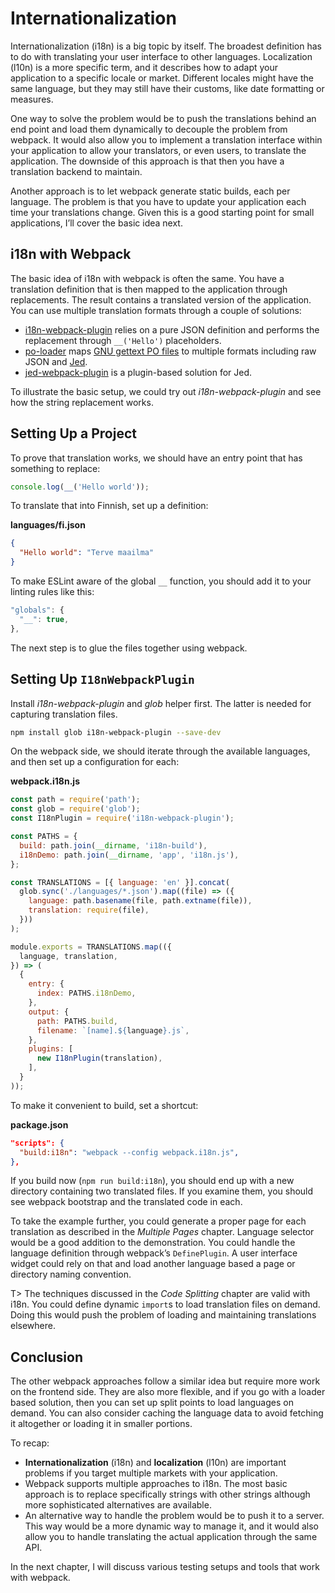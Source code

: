 # Internationalization

Internationalization (i18n) is a big topic by itself. The broadest definition has to do with translating your user interface to other languages. Localization (l10n) is a more specific term, and it describes how to adapt your application to a specific locale or market. Different locales might have the same language, but they may still have their customs, like date formatting or measures.

One way to solve the problem would be to push the translations behind an end point and load them dynamically to decouple the problem from webpack. It would also allow you to implement a translation interface within your application to allow your translators, or even users, to translate the application. The downside of this approach is that then you have a translation backend to maintain.

Another approach is to let webpack generate static builds, each per language. The problem is that you have to update your application each time your translations change. Given this is a good starting point for small applications, I’ll cover the basic idea next.

## i18n with Webpack

The basic idea of i18n with webpack is often the same. You have a translation definition that is then mapped to the application through replacements. The result contains a translated version of the application. You can use multiple translation formats through a couple of solutions:

* [i18n-webpack-plugin](https://www.npmjs.com/package/i18n-webpack-plugin) relies on a pure JSON definition and performs the replacement through `__('Hello')` placeholders.
* [po-loader](https://www.npmjs.com/package/po-loader) maps [GNU gettext PO files](https://www.gnu.org/software/gettext/manual/html_node/PO-Files.html) to multiple formats including raw JSON and [Jed](https://messageformat.github.io/Jed/).
* [jed-webpack-plugin](https://www.npmjs.com/package/jed-webpack-plugin) is a plugin-based solution for Jed.

To illustrate the basic setup, we could try out *i18n-webpack-plugin* and see how the string replacement works.

## Setting Up a Project

To prove that translation works, we should have an entry point that has something to replace:

```javascript
console.log(__('Hello world'));
```

To translate that into Finnish, set up a definition:

**languages/fi.json**

```json
{
  "Hello world": "Terve maailma"
}
```

To make ESLint aware of the global `__` function, you should add it to your linting rules like this:

```javascript
"globals": {
  "__": true,
},
```

The next step is to glue the files together using webpack.

## Setting Up `I18nWebpackPlugin`

Install *i18n-webpack-plugin* and *glob* helper first. The latter is needed for capturing translation files.

```bash
npm install glob i18n-webpack-plugin --save-dev
```

On the webpack side, we should iterate through the available languages, and then set up a configuration for each:

**webpack.i18n.js**

```javascript
const path = require('path');
const glob = require('glob');
const I18nPlugin = require('i18n-webpack-plugin');

const PATHS = {
  build: path.join(__dirname, 'i18n-build'),
  i18nDemo: path.join(__dirname, 'app', 'i18n.js'),
};

const TRANSLATIONS = [{ language: 'en' }].concat(
  glob.sync('./languages/*.json').map((file) => ({
    language: path.basename(file, path.extname(file)),
    translation: require(file),
  }))
);

module.exports = TRANSLATIONS.map(({
  language, translation,
}) => (
  {
    entry: {
      index: PATHS.i18nDemo,
    },
    output: {
      path: PATHS.build,
      filename: `[name].${language}.js`,
    },
    plugins: [
      new I18nPlugin(translation),
    ],
  }
));
```

To make it convenient to build, set a shortcut:

**package.json**

```json
"scripts": {
  "build:i18n": "webpack --config webpack.i18n.js",
},
```

If you build now (`npm run build:i18n`), you should end up with a new directory containing two translated files. If you examine them, you should see webpack bootstrap and the translated code in each.

To take the example further, you could generate a proper page for each translation as described in the *Multiple Pages* chapter. Language selector would be a good addition to the demonstration. You could handle the language definition through webpack’s `DefinePlugin`. A user interface widget could rely on that and load another language based a page or directory naming convention.

T> The techniques discussed in the *Code Splitting* chapter are valid with i18n. You could define dynamic `import`s to load translation files on demand. Doing this would push the problem of loading and maintaining translations elsewhere.

## Conclusion

The other webpack approaches follow a similar idea but require more work on the frontend side. They are also more flexible, and if you go with a loader based solution, then you can set up split points to load languages on demand. You can also consider caching the language data to avoid fetching it altogether or loading it in smaller portions.

To recap:

* **Internationalization** (i18n) and **localization** (l10n) are important problems if you target multiple markets with your application.
* Webpack supports multiple approaches to i18n. The most basic approach is to replace specifically strings with other strings although more sophisticated alternatives are available.
* An alternative way to handle the problem would be to push it to a server. This way would be a more dynamic way to manage it, and it would also allow you to handle translating the actual application through the same API.

In the next chapter, I will discuss various testing setups and tools that work with webpack.
